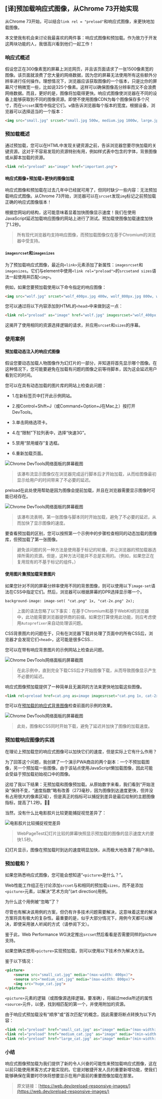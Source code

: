 ## [译]预加载响应式图像，从Chrome 73开始实现

从Chrome 73开始，可以结合`link rel = "preload"`和响应式图像，来更快地加载图像。

本文使我有机会来讨论我最喜欢的两件事：响应式图像和预加载。作为致力于开发这两块功能的人，我很高兴看到他们一起工作！

### 响应式概述

假设您正在300像素宽的屏幕上浏览网页，并且该页面请求了一张1500像素宽的图像。该页面就浪费了您大量的网络数据，因为您的屏幕无法使用所有这些额外分辨率进行任何操作。理想情况下，浏览器应该获取图像的一个版本，只是比你的屏幕尺寸稍微宽一些，比如说325个像素。这样可以确保图像高分辨率而又不会浪费网络数据。而且，更好的是，图像将加载得更快。响应式图像使浏览器在不同的设备上能够获取到不同的图像资源。即使不使用图像CDN为每个图像保存多个尺寸，而在`srcset`属性中指定它们。`w`值告诉浏览器每个版本的宽度。根据设备，浏览器可以选择适当的一个版本：

```html
<img src="small.jpg" srcset="small.jpg 500w, medium.jpg 1000w, large.jpg 1500w" alt="…">
```

### 预加载概述

通过预加载，您可以在HTML中发现关键资源之前，告诉浏览器您要尽快加载的关键资源。这对于不容易发现的资源特别有用，例如样式表中包含的字体，背景图像或从脚本加载的资源。

```html
<link rel="preload" as="image" href="important.png">
```
#### 响应式图像+预加载=更快的图像加载

响应式图像和预加载在过去几年中已经就可用了，但同时缺少一些内容：无法预加载响应式图像。从Chrome 73开始，浏览器可以在`srcset`发现`img`标记之前预加载正确的响应式图像版本！

根据您网站的结构，这可能意味着显着加快图像显示速度！我们在使用JavaScript延迟加载响应图像的网站上进行了测试。预加载使图像加载速度加快了1.2秒。

> 所有现代浏览器均支持响应图像，而预加载图像仅在基于Chromium的浏览器中受支持。

#### `imagesrcset`和`imagesizes`

为了预加载响应式图像，最近向`<link>`元素添加了新属性：`imagesrcset`和`imagesizes`。它们与element中使用`<link rel="preload">`的`srcsetand sizes`语法一起使用并匹配`<img>`。

例如，如果您要预加载使用以下命令指定的响应图像：

```html
<img src="wolf.jpg" srcset="wolf_400px.jpg 400w, wolf_800px.jpg 800w, wolf_1600px.jpg 1600w" sizes="50vw" alt="A rad wolf">
```

您可以通过将以下内容添加到HTML的`<head>`中来做到这一点：

```html
<link rel="preload" as="image" href="wolf.jpg" imagesrcset="wolf_400px.jpg 400w, wolf_800px.jpg 800w, wolf_1600px.jpg 1600w" imagesizes="50vw">
```

这揭开了使用相同的资源选择逻辑的请求，并应用`srcset`和`sizes`的序幕。

### 使用案例

#### 预加载动态注入的响应式图像

假设您要动态加载人物图像作为幻灯片的一部分，并知道将首先显示哪个图像。在这种情况下，您可能要避免在加载有问题的图像之前等待脚本，因为这会延迟用户看到它的时间。

您可以在具有动态加载的图片库的网站上检查此问题：

- 1.在新标签页中打开此示例网站。

- 2.按Control+Shift+J（或Command+Option+J在Mac上）按打开DevTools。

- 3.单击网络选项卡。

- 4.在“限制”下拉列表中，选择“快速3G”。

- 5.禁用“禁用缓存”复选框。

- 6.重新加载页面。

![Chrome DevTools网络面板的屏幕截图](https://github.com/yzsunlei/javascript-article-translate/blob/master/images/2019/02/2019103001.png?raw=true)

> 该瀑布流显示图像仅在浏览器完成运行脚本后才开始加载，从而给图像最初显示给用户的时间带来了不必要的延迟。

preload在此处使用帮助是因为图像会提前加载，并且在浏览器需要显示图像时可能已经存在。

![Chrome DevTools网络面板的屏幕截图](https://github.com/yzsunlei/javascript-article-translate/blob/master/images/2019/02/2019103002.png?raw=true)

> 该瀑布流表明，第一张图像与脚本同时开始加载，避免了不必要的延迟，从而加快了显示图像的速度。

要查看预加载的区别，您可以按照第一个示例中的步骤检查相同的动态加载的图像库，但预加载了第一张图像。

> 避免该问题的另一种方法是使用基于标记的轮播，并让浏览器的预加载器选择所需的资源。但是，这种方法可能并不总是实用的。（例如，如果您正在复用现有的不基于标记的组件。）

#### 使用图片集预加载背景图片

如果您针对不同的屏幕分辨率使用不同的背景图像，则可以使用以下`image-set`语法在CSS中指定它们。然后，浏览器可以根据屏幕的DPR选择显示哪一个。

```html
background-image: image-set( "cat.png" 1x, "cat-2x.png" 2x);
```

> 上面的语法忽略了以下事实：在基于Chromium和基于WebKit的浏览器中，此功能需要浏览器提供商的前缀。如果您打算使用此功能，则应考虑使用`Autoprefixer`来自动处理该问题。

CSS背景图片的问题在于，只有在浏览器下载并处理了页面中的所有CSS后，浏览器才会发现它们`<head>`，这可能是很多CSS…

您可以在带有响应背景图片的示例网站上检查此问题。

![Chrome DevTools网络面板的屏幕截图](https://github.com/yzsunlei/javascript-article-translate/blob/master/images/2019/02/2019103003.png?raw=true)

> 在此示例中，直到完全下载CSS后才开始图像下载，从而导致图像显示产生不必要的延迟。

响应式图像预加载提供了一种简单且无漏洞的方法来更快地加载这些图像。

```html
<link rel=preload href=cat.png as=image imagesrcset="cat.png 1x, cat-2x.png 2x">
```

您可以在[预加载的响应式背景图像](https://responsive-preload.glitch.me/background_preload.html)检查前面的示例的效果。

![Chrome DevTools网络面板的屏幕截图](https://github.com/yzsunlei/javascript-article-translate/blob/master/images/2019/02/2019103004.png?raw=true)

> 此处，图像和CSS同时开始下载，避免了延迟并加快了图像的加载速度。

### 预加载响应图像的实践

在理论上预加载您的响应式图像可以加快它们的速度，但是实际上它有什么作用？

为了回答这个问题，我创建了一个演示PWA商店的两个副本：一个不预加载图像，另一个预加载一些图像。由于该站点使用JavaScript懒加载图像，因此可能会受益于预加载初始视口中的图像。

这给了我以下结果：无预加载和图像预加载。从原始数字来看，我们看到“开始渲染”保持不变，“速度指数”略有改善（273毫秒，因为图像到达速度更快，但并没有占用很大的像素区域），但是真正的指标可以捕捉到差异是最后绘制的主题图像指标，提高了1.2秒。🎉🎉

当然，没有什么比电影胶片比较更能捕捉视觉差异了：

![电影胶片比较捕捉视觉差异](https://github.com/yzsunlei/javascript-article-translate/blob/master/images/2019/02/2019103005.png?raw=true)

> WebPageTest幻灯片比较的屏幕快照显示预加载的图像的显示速度大约要快1.5秒。

幻灯片显示，图像在预加载时到达的速度明显加快，从而极大地改善了用户体验。

### 预加载和<picture>？

如果您熟悉响应式图像，您可能会想知道“`<picture>`是什么？”。

Web性能工作组正在讨论添加`srcset`与和相同的预加载`sizes`，而不是添加`<picture>`元素，以解决“艺术方向”(art direction)用例。

为什么这个用例被“忽略”了？

尽管也有解决该用例的方案，但仍有许多技术问题需要解决，这意味着这里的解决方案将具有极大的复杂性。最重要的是，似乎大部分情况下，用例今天都可以解决，即使采用骇人听闻的方式（请参阅下文）。

鉴于此，Web Performance WG决定推出`srcset`然后看看是否需要同样的picture支持。

如果您确实想用`<picture>`实现预加载，则可以使用以下技术作为解决方法。

鉴于以下情况：

```html
<picture>
    <source src="small_cat.jpg" media="(max-width: 400px)">
    <source src="medium_cat.jpg" media="(max-width: 800px)">
    <img src="huge_cat.jpg">
</picture>
```

`<picture>`元素的逻辑（或图像源选择逻辑，要准确），将越过media所述的属性`<source>`元件，以便，找到相匹配的第一个，并使用附加的资源。

由于响应式预加载没有“顺序”或“首次匹配”的概念，因此需要将断点转换为以下内容：

```html
<link rel="preload" href="small_cat.jpg" as="image" media="(max-width: 400px)">
<link rel="preload" href="medium_cat.jpg" as="image" media="(min-width: 400.1px) and (max-width: 800px)">
<link rel="preload" href="large_cat.jpg" as="image" media="(min-width: 800.1px)">
```

### 小结

响应式图像预加载为我们提供了新的令人兴奋的可能性来预加载响应式图像，这在以前只能使用黑客方式才能实现的。它是对敏捷开发人员的重要新增功能，使我们能够确保在需要时尽快将想要显示在用户面前的重要图像加载在那里。

> 原文链接：[https://web.dev/preload-responsive-images/](https://web.dev/preload-responsive-images/)